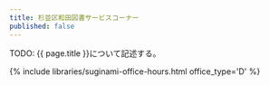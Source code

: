 ```yaml
---
title: 杉並区和田図書サービスコーナー
published: false
---
```


TODO: {{ page.title }}について記述する。

{% include libraries/suginami-office-hours.html office_type='D' %}
